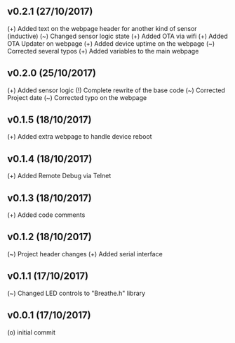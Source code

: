 v0.2.1 (27/10/2017)
-------------------
(+) Added text on the webpage header for another kind of sensor (inductive)
(~) Changed sensor logic state
(+) Added OTA via wifi
(+) Added OTA Updater on webpage
(+) Added device uptime on the webpage
(~) Corrected several typos
(+) Added variables to the main webpage

v0.2.0 (25/10/2017)
-------------------
(+) Added sensor logic
(!) Complete rewrite of the base code
(~) Corrected Project date
(~) Corrected typo on the webpage

v0.1.5 (18/10/2017)
-------------------
(+) Added extra webpage to handle device reboot

v0.1.4 (18/10/2017)
-------------------
(+) Added Remote Debug via Telnet

v0.1.3 (18/10/2017)
-------------------
(+) Added code comments

v0.1.2 (18/10/2017)
-------------------
(~) Project header changes
(+) Added serial interface

v0.1.1 (17/10/2017)
-------------------
(~) Changed LED controls to "Breathe.h" library

v0.0.1 (17/10/2017)
-------------------
(o) initial commit
